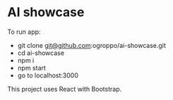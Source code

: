 # AI showcase

To run app:

- git clone git@github.com:ogroppo/ai-showcase.git
- cd ai-showcase
- npm i
- npm start
- go to localhost:3000

This project uses React with Bootstrap.